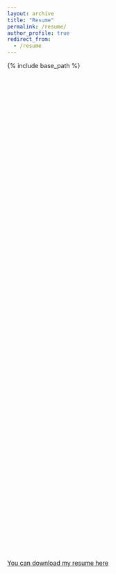 ```yaml
---
layout: archive
title: "Resume"
permalink: /resume/
author_profile: true
redirect_from:
  - /resume
---
```


{% include base_path %}

<div id="adobe-dc-view" style="width: 100%; height: 600px;"></div>

<script src="https://documentservices.adobe.com/view-sdk/viewer.js"></script>
<script>
  document.addEventListener("adobe_dc_view_sdk.ready", function() {
    var adobeDCView = new AdobeDC.View({
      clientId: "c35864c7b0b74a69a5d16c7675918c3b",  // Your real client ID
      divId: "adobe-dc-view"
    });
    adobeDCView.previewFile({
      content: {
        location: {
          url: "https://manuelacollis.github.io/files/current_CV_Manuela_R_Collis.pdf"
        }
      },
      metaData: {
        fileName: "CV_Manuela_R_Collis.pdf"
      }
    }, {
      embedMode: "SIZED_CONTAINER",
      showDownloadPDF: true,
      showPrintPDF: true,
      showFullScreen: true
    });
  });
</script>








<div id="viewer" style="width: 100%; height: 500px;"></div>
<script type="text/javascript" src="https://cloudpdf.io/viewer.min.js"></script>
<script>
  const config = { 
    documentId: 'c724b57e-8e2b-49cd-bdca-34eb176c2709',
    darkMode: true, 
  };
  CloudPDF(config, document.getElementById('viewer')).then((instance) => {
    
  });
</script>


<!-- 
Go here to upload a new version of my CV:
https://www.embedpdf.com/org/7357/document/3436620a-4753-4b8f-bae8-dbea7d49bace/embed

-->

[You can download my resume here](http://manuelacollis.github.io/files/current_CV_Manuela_R_Collis.pdf)



